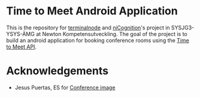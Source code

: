 # Time to Meet Android Application
This is the repository for [terminalnode](https://github.com/terminalnode) and
[niCognition](https://github.com/niCognition)'s project in SYSJG3-YSYS-ÄMG at Newton Kompetensutveckling.
The goal of the project is to build an android application for booking conference rooms using the
[Time to Meet API](https://dev-be.timetomeet.se/service/rest/).

# Acknowledgements
* Jesus Puertas, ES for [Conference image](https://commons.wikimedia.org/w/index.php?curid=51349130)
